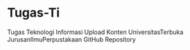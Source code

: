 # Tugas-Ti
Tugas Teknologi Informasi Upload Konten
UniversitasTerbuka
JurusanIlmuPerpustakaan
GitHub
Repository
